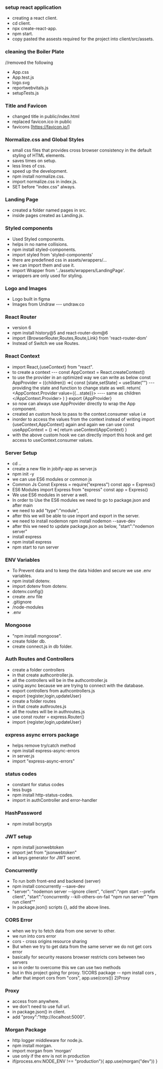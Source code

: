 ### setup react application

- creating a react client.
- cd client.
- npx create-react-app.
- npm start.
- copy pasted the assests required for the project into client/src/assets.

### cleaning the Boiler Plate
//removed the following
- App.css
- App.test.js
- logo.svg
- reportwebvitals.js
- setupTests.js

### Title and Favicon

- changed title in public/index.html
- replaced favicon.ico in public
- favicons [https://favicon.io/]

### Normalize.css and Global Styles

- small css files that provides cross browser consistency in the default styling of HTML elements.
- saves times on setup.
- less lines of css.
- speed up the development.
- npm install normalize.css.
- import normalize.css in index.js.
- SET before "index.css" always.

### Landing Page

- created a folder named pages in src.
- inside pages created as Landing.js.

### Styled components
- Used Styled components.
- helps in no name collisions.
- npm install styled-components.
- import styled from 'styled-components'
- there are predefined css in assets/wrappers/...
- we can import them and use it.
- import Wrapper from '../assets/wrappers/LandingPage'.
- wrappers are only used for styling.

### Logo and Images
- Logo built in figma
- Images from Undraw --- undraw.co

### React Router
- version 6
- npm install history@5 and react-router-dom@6
- import {BrowserRouter,Routes,Route,Link} from 'react-router-dom'
- Instead of Switch we use Routes.

### React Context
- import React,{useContext} from "react".
- to create a context --- const AppContext = React.createContext()
- to use the provider in an optimized way we can write as below
        const AppProvider = ({children}) =>{
            const [state,setState] = useState("") --- providing the state and function to change state as well.
            return(
                <AppContext.Provider value={{...state}}>
                    <App/>         ---- same as children 
                </AppContext.Provider>
            )
        }
        export {AppProvider}
- so now can always use AppProvider directly to wrap the App component.
        <AppProvider>
            <App/>
        </AppProvider>
- created an custom hook to pass to the context.consumer value i.e
- inorder to access the values from the context instead of writing import {useContext,AppContext} again and again we can use
        const useAppContext = () =>{
            return useContext(AppContext)
        }
- with the above custom hook we can directly import this hook and get access to useContext.consumer values.   

### Server Setup
- cd ..
- create a new file in jobify-app as server.js
- npm init -y
- we can use ES6 modules or common js
- Common Js 
        Const Express = require("express")
        const app = Express()
- ES6 Modules
        import Express from "express"
        const app = Express()
- We use ES6 modules in server a well.
- In order to Use the ES6 modules we need to go to package.json and after main
- we need to add "type":"module",
- after this we will be able to use import and export in the server.
- we need to install nodemon
        npm install nodemon --save-dev
- after this we need to update package.json as below,
        "start":"nodemon server"
- install express
- npm install express
- npm start to run server

### ENV Variables
- To Prevent data and to keep the data hidden and secure we use .env variables.
- npm install dotenv.
- import dotenv from dotenv.
- dotenv.config()
- create .env file
- .gitignore
- /node-modules
- .env

### Mongoose
- "npm install mongoose".
- create folder db.
- create connect.js in db folder.

### Auth Routes and Controllers
- create a folder controllers
- in that create authcontroller.js.
- all the controllers will be in the authcontroller.js
- using async because we are trying to connect with the database.
- export controllers from authcontrollers.js
- export {register,login,updateUser}
- create a folder routes
- in that create authroutes.js
- all the routes will be in authroutes.js
- use const router = express.Router()
- import {register,login,updateUser}

### express async errors package
- helps remove try/catch method
- npm install express-async-errors
- in server.js
- import "express-async-errors"

### status codes
- constant for status codes
- less bugs
- npm install http-status-codes.
- import in authController and error-handler

### HashPassword
- npm install bcryptjs

### JWT setup
- npm install jsonwebtoken
- import jwt from "jsonwebtoken"
- all keys generator for JWT secret.

### Concurrently
- To run both front-end and backend (server)
- npm install concurrently --save-dev
- "server": "nodemon server --ignore client",
  "client":"npm start --prefix client",
  "start":"concurrently --kill-others-on-fail \"npm run server\" \"npm run client\""
- In package.json() scripts {}, add the above lines.

### CORS Error
- when we try to fetch data from one server to other.
- we run into cors error
- cors - cross origins resource sharing
- But when we try to get data from the same server we do not get cors error
- basically for security reasons browser restricts cors between two servers
- so in order to overcome this we can use two methods
- but in this project going for proxy.
        1)CORS package -- npm install cors , after that import cors from "cors", app.use(cors())
        2)Proxy

### Proxy  
- access from anywhere.
- we don't need to use full url.
- in package.json() in client.
- add "proxy":"http://localhost:5000".

### Morgan Package
- http logger middleware for node.js.
- npm install morgan.
- import morgan from 'morgan'
- use only if the env is not in production
- if(process.env.NODE_ENV !== "production"){
        app.use(morgan("dev"))
}
